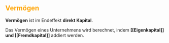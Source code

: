 ## <font color = "orange">Vermögen</font>

**Vermögen** ist im Endeffekt **direkt Kapital**.

Das Vermögen eines Unternehmens wird berechnet, indem **[[Eigenkapital]] und [[Fremdkapital]]** addiert werden.
